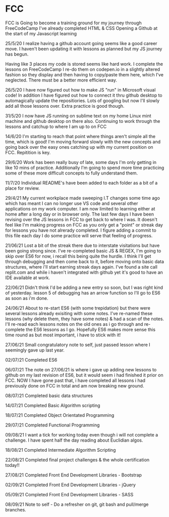 # FCC
FCC is Going to become a training ground for my journey through FreeCodeCamp
I've already completed HTML & CSS
Opening a Github at the start of my Javascript learning

25/5/20
I realize having a github account going seems like a good career move.
I haven't been updating it with lessons as planned but my JS journey has begun.

Having like 3 places my code is stored seems like hard work.
I complete the lessons on FreeCodeCamp
I re-do them on codepen.io in a slightly altered fashion so they display
and then having to copy/paste them here, which I've neglected.
There must be a better more efficient way.

26/5/20
I have now figured out how to make JS "run" in Microsoft visual code!
In addition I have figured out how to connect it thru github desktop to automagically update the repositiories.
Lots of googling but now I'll slowly add all those lessons over.
Extra practice is good though.

31/5/20
I now have JS running on sublime text on my home Linux mint machine and github desktop on there also.
Continuing to work through the lessons and catchup to where I am up to on FCC

14/6/20
I'm starting to reach that point where things aren't simple all the time, which is good!
I'm moving forward slowly with the new concepts and going back over the easy ones catching up with my current position on FCC.
Repitition is key.

29/6/20
Work has been really busy of late, some days I'm only getting in like 10 mins of practice.
Additionally I'm going to spend more time practicing some of these more difficult concepts to fully understand them.

11/7/20
Individual README's have been added to each folder as a bit of a place for review.

29/4/21
My current workplace made sweeping I.T changes some time ago which has meant I can no longer use VS code and several other applications on my work computer.
I am now limited to learning either at home after a long day or in browser only.
The last few days I have been revising over the JS lessons in FCC to get back to where I was.
It doesn't feel like I'm making progress on FCC as you only get a "point" or streak day for lessons you have not alrerady completed.
I figure adding a commit to this file each day I do some practice will serve that feeling of progress.

21/06/21
Lost a bit of the streak there due to interstate visitations but have been going strong since.
I've re-completed basic JS & REGEX, I'm going to skip over ES6 for now, i recall this being quite the hurdle. 
I think I'll get through debugging and then come back to it, before moving onto basic data structures, where i'll start earning streak days again.
I've found a site call replit.com and while i haven't integrated with github yet it's good to have an IDE available at work.

22/06/21
Didn't think I'd be adding a new entry so soon, but I was right kind of yesterday.
lesson 5 of debugging has an arrow function so I'll go to ES6 as soon as i'm done.

24/06/21
About to re-start ES6 (with some trepidation) but there were several lessons already exisiting with some notes.
I've re-named these lessons (why delete them, they have some notes) & had a scan of the notes.
I'll re-read each lessons notes on the old ones as i go through and re-complete the ES6 lessons as I go.
Hopefully ES6 makes more sense this time round as but most important, i have to stick with it!

27/06/21
Small congratulatory note to self, just passed lesson where I seemingly gave up last year.

02/07/21
Completed ES6

06/07/21
The note on 27/06/21 is where i gave up adding new lessons to github on my last revision of ES6, but it would seem i had finished it prior on FCC. NOW I have gone past that, i have completed all lessons i had previously done on FCC in total and am now breaking new ground.

08/07/21
Completed basic data structures

14/07/21
Completed Basic Algorithm scripting

18/07/21
Completed Object Orientated Programming

29/07/21
Completed Functional Programming

09/08/21
I want a tick for working today even though i will not complete a challenge. I have spent half the day reading about Euclidian algos.

18/08/21 
Completed Intermediate Algorithm Scripting

22/08/21
Completed final project challenges & the whole certification today!!

27/08/21
Completed Front End Development Libraries - Bootstrap

02/09/21
Completed Front End Development Libraries - jQuery

05/09/21
Completed Front End Development Libraries - SASS

08/09/21
Note to self - Do a refresher on git, git bash and pull/merge branches.
